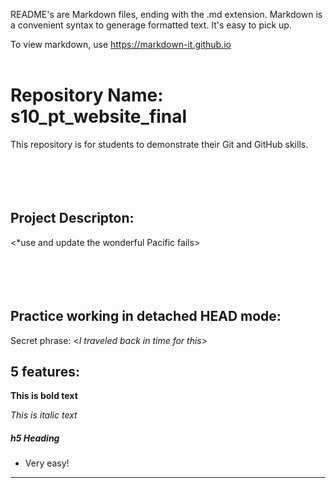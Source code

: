 README's are Markdown files, ending with the .md extension. Markdown is a convenient syntax to generage formatted text. It's easy to pick up.

To view markdown, use https://markdown-it.github.io <br><br>

# Repository Name:  s10_pt_website_final   
This repository is for students to demonstrate their Git and GitHub skills.<br><br><br><br><br>  

## Project Descripton: 
\<*use and update the wonderful Pacific fails><br><br><br><br><br>
             
## Practice working in detached HEAD mode:
Secret phrase: \<*I traveled back in time for this*>

## 5 features:

__This is bold text__

*This is italic text*

##### h5 Heading

+ Very easy!

***
